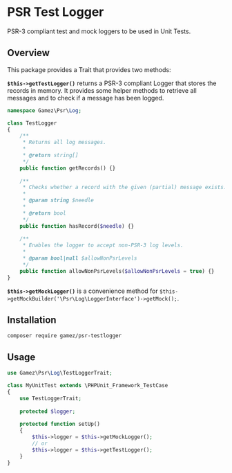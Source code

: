 # PSR Test Logger

PSR-3 compliant test and mock loggers to be used in Unit Tests.

## Overview

This package provides a Trait that provides two methods:

**`$this->getTestLogger()`** returns a PSR-3 compliant Logger that
stores the records in memory. It provides some helper methods to retrieve
all messages and to check if a message has been logged.

```php
namespace Gamez\Psr\Log;

class TestLogger
{
    /**
     * Returns all log messages.
     *
     * @return string[]
     */
    public function getRecords() {}
    
    /**
     * Checks whether a record with the given (partial) message exists.
     *
     * @param string $needle
     *
     * @return bool
     */
    public function hasRecord($needle) {}
    
    /**
     * Enables the logger to accept non-PSR-3 log levels.
     * 
     * @param bool|null $allowNonPsrLevels
     */
    public function allowNonPsrLevels($allowNonPsrLevels = true) {}
}
```

**`$this->getMockLogger()`** is a convenience method for
`$this->getMockBuilder('\Psr\Log\LoggerInterface')->getMock();`.

## Installation

```
composer require gamez/psr-testlogger
```

## Usage

```php
use Gamez\Psr\Log\TestLoggerTrait;

class MyUnitTest extends \PHPUnit_Framework_TestCase
{
    use TestLoggerTrait;
    
    protected $logger;
    
    protected function setUp()
    {
        $this->logger = $this->getMockLogger();
        // or
        $this->logger = $this->getTestLogger();
    }
}
```
